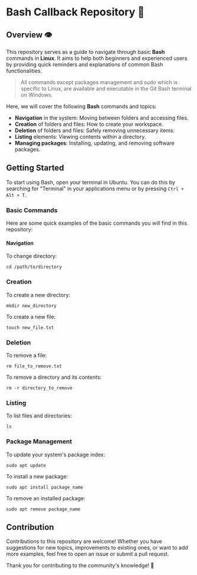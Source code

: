 # Bash Callback Repository 🧰

## Overview 👁️

This repository serves as a guide to navigate through basic **Bash** commands in **Linux**. It aims to help both beginners and experienced users by providing quick reminders and explanations of common Bash functionalities.
> All commands except packages management and sudo which is specific to Linux, are available and executable in the Git Bash terminal on Windows.


Here, we will cover the following **Bash** commands and topics:

- **Navigation** in the system: Moving between folders and accessing files.
- **Creation** of folders and files: How to create your workspace.
- **Deletion** of folders and files: Safely removing unnecessary items.
- **Listing** elements: Viewing contents within a directory.
- **Managing packages**: Installing, updating, and removing software packages.

## Getting Started

To start using Bash, open your terminal in Ubuntu. You can do this by searching for "Terminal" in your applications menu or by pressing `Ctrl + Alt + T`.

### Basic Commands

Here are some quick examples of the basic commands you will find in this repository:

#### Navigation

To change directory:
```
cd /path/to/directory
```
### Creation

To create a new directory:
```
mkdir new_directory
```
To create a new file:
```
touch new_file.txt
```
### Deletion

To remove a file:
```
rm file_to_remove.txt
```

To remove a directory and its contents:
```
rm -r directory_to_remove
```
### Listing

To list files and directories:
```
ls
```
### Package Management

To update your system's package index:
```
sudo apt update
```
To install a new package:
```
sudo apt install package_name
```
To remove an installed package:
```
sudo apt remove package_name
```
## Contribution

Contributions to this repository are welcome! Whether you have suggestions for new topics, improvements to existing ones, or want to add more examples, feel free to open an issue or submit a pull request.

Thank you for contributing to the community's knowledge! 🤝

